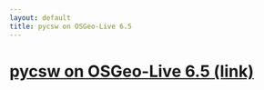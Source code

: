 ```yaml
---
layout: default
title: pycsw on OSGeo-Live 6.5
---
```


# [pycsw on OSGeo-Live 6.5 (link)](http://lists.osgeo.org/pipermail/discuss/2013-February/011394.html)

